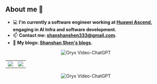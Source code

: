 ## About me 👋

- 💻 **I'm currently a software engineer working at [<u>Huawei Ascend</u>](https://www.hiascend.com/), engaging in AI Infra and software development.**
- 📫 **Contact me: [<u>shanshanshen333@gmail.com</u>](shanshanshen333@gmail.com).**
- 🌱 **My blogs: [<u>Shanshan Shen's blogs</u>](https://shen-shanshan.github.io/).**

<!--
### Languages & Tools

![Python](https://img.shields.io/badge/-Python-333333?style=flat-square&logo=Python)
![C++](https://img.shields.io/badge/-C++-333333?style=flat-square&logo=cplusplus)
![PyTorch](https://img.shields.io/badge/-PyTorch-333333?style=flat-square&logo=PyTorch)
![SpringBoot](https://img.shields.io/badge/-SpringBoot-333333?style=flat-square&logo=springboot)
![MySQL](https://img.shields.io/badge/-MySQL-333333?style=flat-square&logo=mysql)
![PostgreSQL](https://img.shields.io/badge/-PostgreSQL-333333?style=flat-square&logo=postgresql)
![Oracle](https://img.shields.io/badge/-Oracle-333333?style=flat-square&logo=oracle)
![Linux](https://img.shields.io/badge/-Linux-333333?style=flat&logo=Linux&logoColor=FCC624)
![Git](https://img.shields.io/badge/-Git-333333?style=flat-square&logo=git)
![GitHub](https://img.shields.io/badge/-GitHub-333333?style=flat-square&logo=github)
![Markdown](https://img.shields.io/badge/-Markdown-333333?style=flat&logo=markdown)

![Github Stats](https://github-readme-stats.vercel.app/api?username=shen-shanshan&count_private=true&show_icons=true&include_all_commits=true)
-->

<p align="center">
    <img src="https://i.imgur.com/waxVImv.png" alt="Oryx Video-ChatGPT">
</p>

<table>
  <tr>
    <td>
        <img src="https://github-readme-stats.vercel.app/api?username=shen-shanshan&count_private=true&show_icons=true&theme=transparent&hide_border=true" />
    </td>
    <td>
        <img src="https://github-readme-stats.vercel.app/api/top-langs/?username=shen-shanshan&layout=compact&theme=transparent&hide_border=true&size_weight=0.5&count_weight=0.5&exclude_repo=xformers-prebuild-wheels,shen-shanshan.github.io" />
    </td>
  </tr>
</table>

<p align="center">
    <img src="https://i.imgur.com/waxVImv.png" alt="Oryx Video-ChatGPT">
</p>
